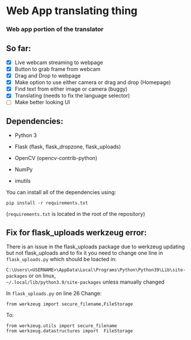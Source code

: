 # Web App translating thing

### Web app portion of the translator

## So far:
- [x] Live webcam streaming to webpage
- [x] Button to grab frame from webcam
- [x] Drag and Drop to webpage
- [X] Make option to use either camera or drag and drop (Homepage)
- [X] Find text from either image or camera (buggy)
- [X] Translating (needs to fix the language selector)
- [ ] Make better looking UI

## Dependencies:
* Python 3

* Flask (flask, flask_dropzone, flask_uploads)

* OpenCV (opencv-contrib-python)

* NumPy

* imutils

You can install all of the dependencies using:
```
pip install -r requirements.txt
```
(`requirements.txt` is located in the root of the repository)

## Fix for flask_uploads werkzeug error:
There is an issue in the flask_uploads package due to werkzeug updating but not flask_uploads and to fix it you need to change one line in `flask_uploads.py`
which should be loacted in:

`C:\Users\<USERNAME>\AppData\Local\Programs\Python\Python39\Lib\site-packages` or on linux,                                          
`~/.local/lib/python3.9/site-packages` unless manually changed


In `flask_uploads.py` on line 26 Change:
```
from werkzeug import secure_filename,FileStorage
```
To:
```
from werkzeug.utils import secure_filename
from werkzeug.datastructures import  FileStorage
```
